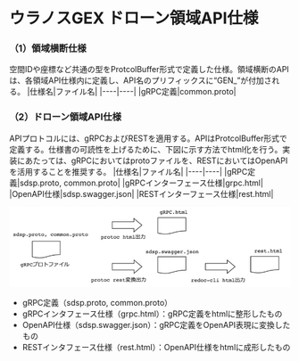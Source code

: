 # ウラノスGEX ドローン領域API仕様

### （1）領域横断仕様
空間IDや座標など共通の型をProtcolBuffer形式で定義した仕様。領域横断のAPIは、各領域API仕様内に定義し、API名のプリフィックスに“GEN_”が付加される。 
|仕様名|ファイル名|
|----|----|
|gRPC定義|common.proto|

### （2）ドローン領域API仕様
APIプロトコルには、gRPCおよびRESTを適用する。APIはProtcolBuffer形式で定義する。仕様書の可読性を上げるために、下図に示す方法でhtml化を行う。実装にあたっては、gRPCにおいてはprotoファイルを、RESTにおいてはOpenAPIを活用することを推奨する。 
|仕様名|ファイル名|
|----|----|
|gRPC定義|sdsp.proto, common.proto|
|gRPCインターフェース仕様|grpc.html|
|OpenAPI仕様|sdsp.swagger.json|
|RESTインターフェース仕様|rest.html|

![drone_api_image1](drone_api_image1.png)

- gRPC定義（sdsp.proto, common.proto）
- gRPCインタフェース仕様（grpc.html）：gRPC定義をhtmlに整形したもの
- OpenAPI仕様（sdsp.swagger.json）：gRPC定義をOpenAPI表現に変換したもの
- RESTインタフェース仕様（rest.html）：OpenAPI仕様をhtmlに成形したもの
